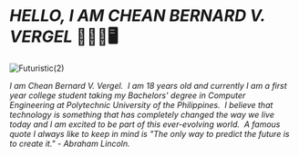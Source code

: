 # _**HELLO, I AM CHEAN BERNARD V. VERGEL**_   :wave::technologist::desktop_computer: 

![Futuristic(2)](https://user-images.githubusercontent.com/129587048/232314457-f01df8f3-d9f9-4224-84a6-80f3d9707e32.png)

_I am Chean Bernard V. Vergel.  I am 18 years old and currently I am a first year college student taking my Bachelors' degree in Computer Engineering at Polytechnic University of the Philippines.  I believe that technology is something that has completely changed the way we live today and I am excited to be part of this ever-evolving world.  A famous quote I always like to keep in mind is "The only way to predict the future is to create it." - Abraham Lincoln._

